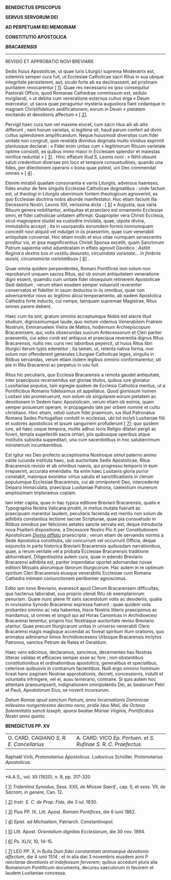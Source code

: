 **BENEDICTUS** **EPISCOPUS**

**SERVUS SERVORUM DEI**

**AD PERPETUAM REI MEMORIAM**

**CONSTITUTIO APOSTOLICA**

***BRACARENSIS***

*******

REVISIO ET APPROBATIO NOVI BREVIARII

Sedis huius Apostolicae, ut quae Iuris Liturgici suprema Moderatrix est, solemnis semper cura fuit, ut Ecclesiae Catholicae sacri Ritus in sua ubique integritate persisterent, aut, sicubi forte ab ea declinassent, ad pristinam puritatem revocarentur [ [1](#_ftn1 "")]. Quae res necessario ex ipso consequitur Pastorali Officio, quod Romanae Cathedrae commissum est, sedulo invigilandi, « ut debita cum veneratione externus cultus erga « Deum exerceatur, ut sacra quae peraguntur mysteria augustiora fiant cedantque in magnam Christifidelium aedificationem, eorum in Deum « pietatem excitando et devotionis affectum » [ [2](#_ftn2 "")].

Pervigil haec cura tum vel maxime elucet, cum sacri ritus alii ab aliis differunt ; nam horum varietas, si legitima sit, haud parum confert ad divini cultus splendorem amplificandum. Neque huiusmodi diversitas cum.fidei unitate non congruit, quin revelata divinitus dogmata multo vividius exprimit planiusque declarat : « Fidei enim unitas cum « legitimorum Rituum varietate optime consistit, ex quibus immo maior in Ecclesiam splendor et maiestas mirifice reduntat » [ [3](#_ftn3 "")] . Hinc effatum illud S. Leonis noni : « Nihil obsunt saluti credentium diversae pro loco et tempore consuetudines, quando una fides, per dilectionem operans « bona quae potest, uni Deo commendat omnes » [ [4](#_ftn4 "")] .

Etenim mirabili quadam consonantia e variis Liturgiis, adversus haereses, fides eruitur de fere singulis Ecclesiae Catholicae dogmatibus : unde factum est, ut theologi in Liturgiis uberrimum fontem theologicum agnoverint, ex quo Ecclesiae doctrina nobis abunde manifestatur. Huc etiam faciunt illa Decessoris Nostri, Leonis XIII, verissima dicta : [ [5](#_ftn5 "")] « Augusta, qua varia Rituum genera nobilitantur, antiquitas et praeclaro est ornamento Ecclesiae omni, et fidei catholicae unitatem affirmat. Quapropter vera Christi Ecclesia, sicut magnopere studet ea custodire inviolata, quae, utpote divina, immutabilia accepit ; ita in usurpandis eorumdem formis nonnumquam concedit novi aliquid vel indulget in iis praesertim, quae cum venerabili antiquitate conveniat. Hoc etiam modo et eius vitae numquam senescentis proditur vis, et ipsa magnificentius Christi Sponsa excellit, quam Sanctorum Patrum sapientia velut adumbratam in effato agnovit Davidico : *Astitit Regina a dextris tuis in vestitu deaurato, circumdata varietate... in fimbriis aureis, circumamicta varietatibus*» [ [6](#_ftn6 "")] .

Quae omnia quidem perpendentes, Romani Pontifices non solum non reprobarunt unquam sacros Ritus, qui ob eorum antiquitatem veneratione digni essent, quamdiu cum unitate fidei obsequium retinerent Apostolicae Sedi debitum ; verum etiam eosdem semper voluerunt reverenter conservatos et fideliter in usum deductos in iis omnibus, quae non adversarentur novo ac legitimo alicui temperamento, ab eadem Apostolica Cathedra forte inducto, cui nempe, tamquam supremae Magistrae, Ritus omnes parere debent.

Haec cum ita sint, gratum omnino acceptumque Nobis est alacre illud studium, dignissimumque laude, quo motum videmus Venerabilem Fratrem Nostrum, Emmanuelem Vieira de Mattos, hodiernum Archiepiscopum Bracarensem, qui, votis obsecundas suorum Antecessorum et Cleri pariter praesentis, cui adeo cordi est antiquus et praecipua reverentia dignus Ritus Bracarensis, nullis nec curis nec laboribus pepercit, ut huius Ritus libri liturgici iterum typis ederentur ; ita tamen, ut, retenta nativa forma, non solum non offenderent generales Liturgiae Catholicae leges, singulis in Ritibus servandas, verum etiam iisdem legibus omnino conformarentur, uti pie in Ritu ßracarensi ac perpetuo in usu fuit.

Ritus hic peculiaris, quo Ecclesia Bracarensis a remota gaudet antiquitate, inter praecipuos recensendus est gloriae titulos, quibus iure gloriatur Lussitaniae populus, tam egregie quidem de Ecclesia Catholica meritus, ut a Pontificibus Romanis fidelissimus sit appellatus. Quod gloriosum nomen Lusitani sibi promeruerunt, non solum ob singularem eorum pietatem ac devotionem in Sedem hanc Apostolicam, verum etiam ob eximia, quam semper posuerunt operam, in propagando late per orbem nomine et cultu christiaoo. Hinc etiam, veluti iustum fidei praemium, ius illud Patronatus Romana Sedes Portugalliae contulit in ecclesias, ubi tot inclyti Lusitaniae filii et sudores apostolicos et ipsum sanguinem profuderunt [ [7](#_ftn7 "")]; quo quidem iure, ad haec usque tempora, multis adhuc locis Religio dilatari pergit ac foveri, templa supellectili sacra ornari, piis quibusque operibus atque institutis subsidia suppeditari, una cum sacerdotibus in hoc saluberrimum ministerium incumbentibus.

Est igitur res Deo profecto acceptissima Nostroque simul paterno animo valde iucunda instituta haec, sub auctoritate Sedis Apostolicae, Ritus Bracarensis revisio et ab omnibus naevis, qui progressu temporis in eum irrepserint, accurata emendatio. Ita enim haec Lusitanis gloria purior constabit, maiorque exorietur virtus salutis et sanctificationis in clerum populumque Ecclesiae Bracarensis, cui ab omnipotenti Deo, intercedente Deipara Immaculata, praecipua Lusitaniae Patrona, caelestium munerum amplissimam imploramus copiam.

Iam inter capita, quae in hac typica editione Breviarii Bracarensis, qualis e Typographia Nostra Vaticana prodiit, in melius mutata fuerunt ac praecipuam merentur laudem, peculiaris facienda est mentio non solum de adhibita constantius lectione sacrae Scripturae, quae pia consuetudo in Ritibus omnibus per feliciores aetates sancte servata est, deque introducta nova Psalterii dispositione, a Decessore Nostro Pio X per Constitutionem Apostolicam *[Divino afflatu](/content/pius-x/la/apost_constitutions/documents/hf_p-x_apc_19111101_divino-afflatu.html)* praescripta ; verum etiam de servandis normis a Sede Apostolica constitutis, ubi concurrunt vel occurrunt Officia, deque expunctis in parte historica Breviarii Bracarensis quibusdam narrationibus, quae, a rerum veritate vel a probata Ecclesiae Bracarensis traditione abhorrebant. Diligentissima autem cura, quae in edendo Breviario Bracarensi adhibita est, pariter impendatur oportet adornandae novae editioni Missalis aliorumque librorum liturgicorum. Hac autem in re optimum spiritum Cleri Bracarensis eiusque venerabilis Ecclesiae cum Romana Cathedra intimam coniunctionem perlibenter agnoscimus.

Edito iam novo Breviario, evanescit apud Clerum Bracarensem difficultas, qua hactenus laborabat, suo proprio utendi Ritu ob exemplariorum penuriam. Quare nunc plene fit satis sacerdotum votis ac desideriis, qualia in novissima Synodo Bracarensi expressa fuerunt : quae quidem vota probantes omnino ac rata habentes, hisce Nostris litteris praecipimus ac mandamus, ut omnes et singuli qui ad Horas Canonicas in Archidioecesi Bracarensi tenentur, proprio hoc Nostraque auctoritate reviso Breviario utantur. Quae precum liturgicarum unitas in universo venerabili Clero Bracarensi magis magisque accendat ac foveat spiritum illum orationis, quo animatos admiramur binos Archidioeceseos Urbisque Bracarensis inclytos Patronos, sanctos Petrum de Rates et Geraldum.

Haec vero edicimus, declaramus, sancimus, decernentes has Nostras litteras validas et efficaces semper esse ac fore ; non obstantibus constitutionibus et ordinationibus apostolicis, generalibus et specialibus, ceterisve quibusvis in contrarium facientibus. Nulli ergo omnino hominum liceat hanc paginam Nostrae approbationis, decreti, concessionis, indulti et voluntatis infringere, vel ei, ausu temerario, contraire. Si quis autem hoc attentare praesumpserit, indignationem omnipotentis Dei, ac beatorum Petri et Pauli, Apostolorum Eius, se noverit incursurum.

*Datum Romae apud sanctum Petrum, anno Incarnationis Dominicae millesimo nongentesimo decimo nono, pridie Idus Maii, die Octava Solemnitatis sancti Ioseph, sponsi beatae Mariae Virginis, Pontificatus Nostri anno quinto.*

**BENEDICTUS PP. XV**

|     |     |
| --- | --- |
| O. CARD. CAGIANO *S. R. E. Cancellarius* | A. CARD. VICO *Ep. Portuen. et S. Rufinae S. R. C. Praefectus.* |

Raphaël Virili, *Protonotarius Apostolicus.* Lodovicus Schüller, *Protonotarius Apostolicus.*

* * *

*A.A.S., vol. XII (1920), n. 8, pp. 317-320

[ [1](#_ftnref1 "")] *Tridentina Synodus*, Sess. XXII, *de Missae Saerif*., cap. 5, et sess. VII, *de Sacram, in genere*, Can. 12.

[ [2](#_ftnref2 "")] *Instr. S. C. de Prop. Fide*, die 3 iul. 1830.

[ [3](#_ftnref3 "")] Pius PP. IX, Litt. Apost. *Romani Pontifices*, die 6 iunii 1862.

[ [4](#_ftnref4 "")] *Epist. ad Michaëlem*, Patriarch. Constantinopol.

[ [5](#_ftnref5 "")] Litt. Apost. *Orientalium dignitas Ecclesiarum*, die 30 nov. 1894.

[ [6](#_ftnref6 "")] *Ps*. XLIV, 10, 14-15.

[ [7](#_ftnref7 "")] LEO PP. X, in Bulla *Dum fidei constantiam animaeque devotionis affectum*, die 4 iunii 1514 ; et in alia diei 3 novembris eiusdem anni P *raeclarae devotionis et indefessum fervorem*; quibus accedunt plura alia Romanorum Pontificum documenta, decursu saeculorum in favorem et laudem Lusitaniae concessa.